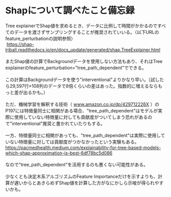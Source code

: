 # Shapについて調べたこと備忘録
Tree explainerでShap値を求めるとき、データに比例して時間がかかるのですべてのデータを渡さずサンプリングすることが推奨されていいる。（以下URLのfeature_perturbationの説明参照）
<br>
 https://shap-lrjball.readthedocs.io/en/docs_update/generated/shap.TreeExplainer.html
<br>
<br>
またShap値の計算でBackgroundデータを使用しない方法もあり、それはTree explainerのfeature_perturbation="tree_path_dependent"でできる。
<br>
<br>
この計算はBackgroundデータを使う"interventional"よりかなり早い。（試したら29,597行×108列のデータで8倍くらいの差はあった。指数的に増えるならもっと差が出るかも。）
<br>
<br>
ただ、機械学習を解釈する技術（ www.amazon.co.jp/dp/429712226X ）のP197には特徴量同士に相関がある場合、"tree_path_dependent"はモデルが実際に使用していない特徴量に対しても貢献度がついてしまう恐れがあるので"interventional"推奨と書かれていたりもする。
<br>
<br>
一方、特徴量同士に相関があっても、"tree_path_dependent"は実際に使用していない特徴量に対しては貢献度がつかなかったという実験もある。
<br>
https://pacmedhealth.medium.com/explainability-for-tree-based-models-which-shap-approximation-is-best-6df78bc5d086
<br>
<br>
なので"tree_path_dependent"を活用するのも悪くない可能性がある。
<br>
<br>
少なくとも決定木系アルゴリズムのFeature Importanceだけを示すよりも、計算が遅いからとあきらめずShap値を計算した方がなにかしら示唆が得られやすいかも。